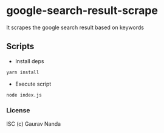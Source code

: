 # google-search-result-scrape

It scrapes the google search result based on keywords

## Scripts

* Install deps

```bash
yarn install
```

* Execute script

```bash
node index.js
```


### License

ISC (c) Gaurav Nanda
